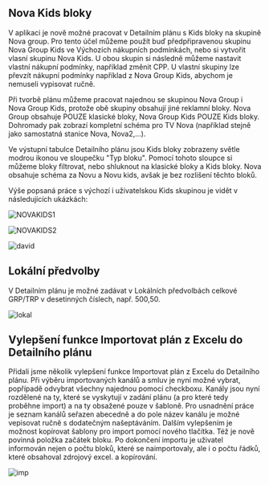 ﻿---
categories: [fenix]
layout: fenix
---
## Nova Kids bloky 
V aplikaci je nově možné pracovat v Detailním plánu s Kids bloky na skupině Nova group. Pro tento účel můžeme použít buď předpřipravenou skupinu Nova Group Kids ve Výchozích nákupních podmínkách, nebo si vytvořit vlasní skupinu Nova Kids.
U obou skupin si následně můžeme nastavit vlastní nákupní podmínky, například změnit CPP. U vlastní skupiny lze převzít nákupní podmínky například z Nova Group Kids, abychom je nemuseli vypisovat ručně.

Při tvorbě plánu můžeme pracovat najednou se skupinou Nova Group i Nova Group Kids, protože obě skupiny obsahují jiné reklamní bloky. Nova Group obsahuje POUZE klasické bloky, Nova Group Kids POUZE Kids bloky. Dohromady pak zobrazí kompletní schéma pro TV Nova (například stejně jako samostatná stanice Nova, Nova2,...).

Ve výstupní tabulce Detailního plánu jsou Kids bloky zobrazeny světle modrou ikonou ve sloupečku "Typ bloku". Pomocí tohoto sloupce si můžeme bloky filtrovat, nebo shluknout na klasické bloky a Kids bloky. Nova obsahuje schéma za Novu a Novu kids, avšak je bez rozlišení těchto bloků.

Výše popsaná práce s výchozí i uživatelskou Kids skupinou je vidět v následujících ukázkách:

![NOVAKIDS1]({{site.url}}/data/NOVAKIDS1.gif "Nova Kids bloky")

![NOVAKIDS2]({{site.url}}/data/NOVAKIDS2.gif "Nova Kids bloky")

![david]({{site.url}}/data/david.png "Nova Kids bloky")

## Lokální předvolby 
V Detailním plánu je možné zadávat v Lokálních předvolbách celkové GRP/TRP v desetinných číslech, např. 500,50.

![lokal]({{site.url}}/data/lokal.png "Lokální předvolby")

## Vylepšení funkce Importovat plán z Excelu do Detailního plánu
Přidali jsme několik vylepšení funkce Importovat plán z Excelu do Detailního plánu. Při výběru importovaných kanálů a smluv je nyní možné vybrat, popřípadě odvybrat všechny najednou pomocí checkboxu. 
Kanály jsou nyní rozdělené na ty, které se vyskytují v zadání plánu (a pro které tedy proběhne import) a na ty obsažené pouze v šabloně. Pro usnadnění práce je seznam kanálů seřazen abecedně a do pole název kanálu je možné vepisovat ručně s dodatečným našeptáváním. Dalším vylepšením je možnost kopírovat šablony pro import pomocí nového tlačítka. Též je nově povinná položka začátek bloku.
Po dokončení importu je uživatel informován nejen o počtu bloků, které se naimportovaly, ale i o počtu řádků, které obsahoval zdrojový excel. a kopírování. 

![imp]({{site.url}}/data/imp.gif "Vylepšení funkce Importovat plán z Excelu do Detailního plánu")
